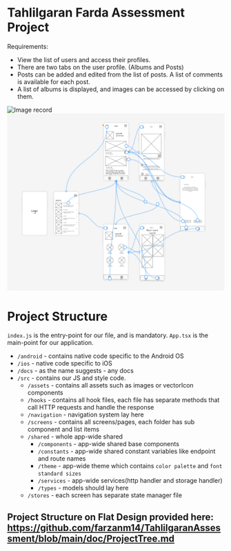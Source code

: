 # Tahlilgaran Farda Assessment Project

Requirements:

* View the list of users and access their profiles.
* There are two tabs on the user profile. (Albums and Posts)
* Posts can be added and edited from the list of posts. A list of comments is available for each post.
* A list of albums is displayed, and images can be accessed by clicking on them.

![Image record](https://github.com/farzanm14/TahlilgaranAssessment/blob/main/doc/record.gif) 
![Image wireframe](https://github.com/farzanm14/TahlilgaranAssessment/blob/main/doc/wireframe/allScreens.png) 



# Project Structure

`index.js` is the entry-point for our file, and is mandatory.
`App.tsx` is the main-point for our application.

- `/android` - contains native code specific to the Android OS
- `/ios` - native code specific to iOS
- `/docs` - as the name suggests - any docs
- `/src` - contains our JS and style code.
  - `/assets` - contains all assets such as images or vectorIcon components
  - `/hooks` - contains all hook files, each file has separate methods that call HTTP requests and handle the response
  - `/navigation` - navigation system lay here
  - `/screens` - contains all screens/pages, each folder has sub component and list items
  - `/shared` - whole app-wide shared
    - `/components` - app-wide shared base components
    - `/constants` - app-wide shared constant variables like endpoint and route names
    - `/theme` - app-wide theme which contains `color palette` and `font standard sizes`
     - `/services` - app-wide services(http handler and storage handler)
    - `/types` -  models should lay here
  - `/stores` - each screen has separate state manager file


## Project Structure on Flat Design provided here: https://github.com/farzanm14/TahlilgaranAssessment/blob/main/doc/ProjectTree.md 


